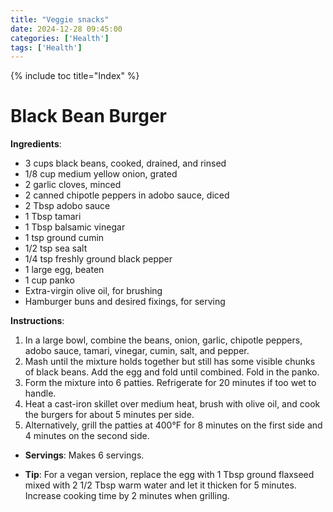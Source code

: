 ```yaml
---
title: "Veggie snacks"
date: 2024-12-28 09:45:00
categories: ['Health']
tags: ['Health']
---
```

{% include toc title="Index" %}

# Black Bean Burger
**Ingredients**:
- 3 cups black beans, cooked, drained, and rinsed
- 1/8 cup medium yellow onion, grated
- 2 garlic cloves, minced
- 2 canned chipotle peppers in adobo sauce, diced
- 2 Tbsp adobo sauce
- 1 Tbsp tamari
- 1 Tbsp balsamic vinegar
- 1 tsp ground cumin
- 1/2 tsp sea salt
- 1/4 tsp freshly ground black pepper
- 1 large egg, beaten
- 1 cup panko
- Extra-virgin olive oil, for brushing
- Hamburger buns and desired fixings, for serving

**Instructions**:
1. In a large bowl, combine the beans, onion, garlic, chipotle peppers, adobo sauce, tamari, vinegar, cumin, salt, and pepper.
2. Mash until the mixture holds together but still has some visible chunks of black beans. Add the egg and fold until combined. Fold in the panko.
3. Form the mixture into 6 patties. Refrigerate for 20 minutes if too wet to handle.
4. Heat a cast-iron skillet over medium heat, brush with olive oil, and cook the burgers for about 5 minutes per side.
5. Alternatively, grill the patties at 400°F for 8 minutes on the first side and 4 minutes on the second side.

- **Servings**: Makes 6 servings.

- **Tip**: For a vegan version, replace the egg with 1 Tbsp ground flaxseed mixed with 2 1/2 Tbsp warm water and let it thicken for 5 minutes. Increase cooking time by 2 minutes when grilling.
